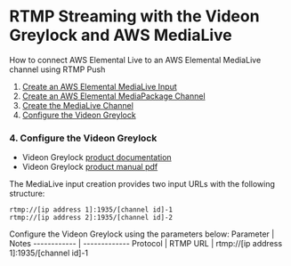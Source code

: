 # RTMP Streaming with the Videon Greylock and AWS MediaLive
How to connect AWS Elemental Live to an AWS Elemental MediaLive channel using RTMP Push
1. [Create an AWS Elemental MediaLive Input](#1-create-an-aws-elemental-medialive-input)
2. [Create an AWS Elemental MediaPackage Channel](#2-create-an-aws-elemental-mediapackage-channel)
3. [Create the MediaLive Channel](#3-create-the-medialive-channel)
4. [Configure the Videon Greylock](#4-configure-the-videon-greylock)


### 4. Configure the Videon Greylock
- Videon Greylock [product documentation](https://streaming.videon-central.com/greylock/)
- Videon Greylock [product manual pdf](./Videon_Greylock_Sonora_Manual_20180824.pdf)

The MediaLive input creation provides two input URLs with the following structure:
```
rtmp://[ip address 1]:1935/[channel id]-1
rtmp://[ip address 2]:1935/[channel id]-2
```
Configure the Videon Greylock using the parameters below:
Parameter | Notes
------------ | -------------
Protocol | RTMP
URL | rtmp://[ip address 1]:1935/[channel id]-1
